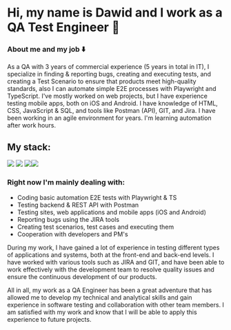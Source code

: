 # Hi, my name is Dawid and I work as a QA Test Engineer 👋

### About me and my job ⬇️

As a QA with 3 years of commercial experience (5 years in total in IT), I specialize in finding & reporting bugs, creating and executing tests, and creating a Test Scenario to ensure that products meet high-quality standards, also I can automate simple E2E processes with Playwright and TypeScript. I've mostly worked on web projects, but I have experience testing mobile apps, both on iOS and Android. I have knowledge of HTML, CSS, JavaScript & SQL, and tools like Postman (API), GIT, and Jira. I have been working in an agile environment for years. I'm learning automation after work hours.

## My stack:
<img src="https://img.shields.io/badge/Playwright-45ba4b?style=for-the-badge&logo=Playwright&logoColor=white" />
<img src="https://img.shields.io/badge/Playwright-45ba4b?style=for-the-badge&logo=Playwright&logoColor=white" />
<img src="https://img.shields.io/badge/Playwright-45ba4b?style=for-the-badge&logo=Playwright&logoColor=white" /><img src="https://img.shields.io/badge/Playwright-45ba4b?style=for-the-badge&logo=Playwright&logoColor=white" />

### Right now I'm mainly dealing with: 
- Coding basic automation E2E tests with Playwright & TS
- Testing backend & REST API with Postman
- Testing sites, web applications and mobile apps (iOS and Android)
- Reporting bugs using the JIRA tools
- Creating test scenarios, test cases and executing them
- Cooperation with developers and PM's

During my work, I have gained a lot of experience in testing different types of applications and systems, both at the front-end and back-end levels. I have worked with various tools such as JIRA and GIT, and have been able to work effectively with the development team to resolve quality issues and ensure the continuous development of our products.

All in all, my work as a QA Engineer has been a great adventure that has allowed me to develop my technical and analytical skills and gain experience in software testing and collaboration with other team members. I am satisfied with my work and know that I will be able to apply this experience to future projects.



